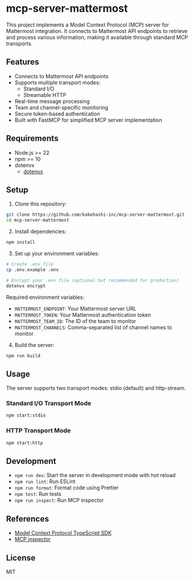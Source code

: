 # mcp-server-mattermost

This project implements a Model Context Protocol (MCP) server for Mattermost integration. It connects to Mattermost API endpoints to retrieve and process various information, making it available through standard MCP transports.

## Features

- Connects to Mattermost API endpoints
- Supports multiple transport modes:
  - Standard I/O
  - Streamable HTTP
- Real-time message processing
- Team and channel-specific monitoring
- Secure token-based authentication
- Built with FastMCP for simplified MCP server implementation

## Requirements

- Node.js >= 22
- npm >= 10
- dotenvx
  - [dotenvx](https://dotenvx.com/)

## Setup

1. Clone this repository:

```bash
git clone https://github.com/kakehashi-inc/mcp-server-mattermost.git
cd mcp-server-mattermost
```

2. Install dependencies:

```bash
npm install
```

3. Set up your environment variables:

```bash
# Create .env file
cp .env.example .env

# Encrypt your .env file (optional but recommended for production)
dotenvx encrypt
```

Required environment variables:

- `MATTERMOST_ENDPOINT`: Your Mattermost server URL
- `MATTERMOST_TOKEN`: Your Mattermost authentication token
- `MATTERMOST_TEAM_ID`: The ID of the team to monitor
- `MATTERMOST_CHANNELS`: Comma-separated list of channel names to monitor

4. Build the server:

```bash
npm run build
```

## Usage

The server supports two transport modes: stdio (default) and http-stream.

### Standard I/O Transport Mode

```bash
npm start:stdio
```

### HTTP Transport Mode

```bash
npm start:http
```

## Development

- `npm run dev`: Start the server in development mode with hot reload
- `npm run lint`: Run ESLint
- `npm run format`: Format code using Prettier
- `npm test`: Run tests
- `npm run inspect`: Run MCP inspector

## References

- [Model Context Protocol TypeScript SDK](https://github.com/modelcontextprotocol/typescript-sdk)
- [MCP inspector](https://github.com/modelcontextprotocol/inspector)

## License

MIT
